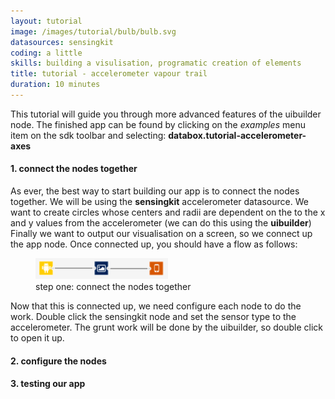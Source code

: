 ```yaml
---
layout: tutorial
image: /images/tutorial/bulb/bulb.svg
datasources: sensingkit
coding: a little
skills: building a visulisation, programatic creation of elements
title: tutorial - accelerometer vapour trail
duration: 10 minutes
---
```


This tutorial will guide you through more advanced features of the uibuilder node. The finished app can be found by clicking on the <i>examples</i> menu item on the sdk toolbar and selecting: **databox.tutorial-accelerometer-axes**

#### 1. connect the nodes together

As ever, the best way to start building our app is to connect the nodes together. We will be using the **sensingkit** accelerometer datasource.  We want to create circles whose centers and radii are dependent on the to the x and y values from the accelerometer (we can do this using the **uibuilder**)   Finally we want to output our visualisation on a screen, so we connect up the app node.  Once connected up, you should have a flow as follows:

<figure class="figure">
  <img class="thumbnail" src="/images/tutorial/accelerometer/flow.svg"  width="50%" alt="connect the flows together">
  <figcaption class="figure-caption text-center">step one: connect the nodes together</figcaption>
</figure>


Now that this is connected up, we need configure each node to do the work. Double click the sensingkit node and set the sensor type to the accelerometer.  The grunt work will be done by the uibuilder, so double click to open it up.  

#### 2. configure the nodes

#### 3. testing our app

